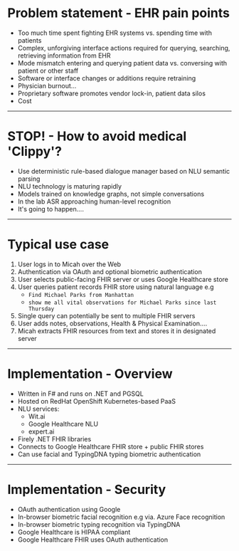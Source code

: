 # Problem statement - EHR pain points
* Too much time spent fighting EHR systems vs. spending time with patients
* Complex, unforgiving interface actions required for querying, searching, retrieving information from EHR
* Mode mismatch entering and querying patient data vs. conversing with patient or other staff
* Software or interface changes or additions require retraining
* Physician burnout... 
* Proprietary software promotes vendor lock-in, patient data silos
* Cost

-----
# STOP! - How to avoid medical 'Clippy'?
* Use deterministic rule-based dialogue manager based on NLU semantic parsing
* NLU technology is maturing rapidly
* Models trained on knowledge graphs, not simple conversations
* In the lab ASR approaching human-level recognition
* It's going to happen....
-----
# Typical use case
1. User logs in to Micah over the Web
2. Authentication via OAuth and optional biometric authentication
3. User selects public-facing FHIR server or uses Google Healthcare store
4. User queries patient records FHIR store using natural language e.g 
    * `Find Michael Parks from Manhattan`
    * `show me all vital observations for Michael Parks since last Thursday`
5. Single query can potentially be sent to multiple FHIR servers
6. User adds notes, observations, Health & Physical Examination....
7. Micah extracts FHIR resources from text and stores it in designated server

-----
# Implementation - Overview
* Written in F# and runs on .NET and PGSQL
* Hosted on RedHat OpenShift Kubernetes-based PaaS
* NLU services:
    * Wit.ai
    * Google Healthcare NLU
    * expert.ai
* Firely .NET FHIR libraries
* Connects to Google Healthcare FHIR store + public FHIR stores
* Can use facial and TypingDNA typing biometric authentication

-----
# Implementation - Security
* OAuth authentication using Google
* In-browser biometric facial recognition e.g via. Azure Face recognition 
* In-browser biometric typing recognition via TypingDNA
* Google Healthcare is HIPAA compliant
* Google Healthcare FHIR uses OAuth authentication
